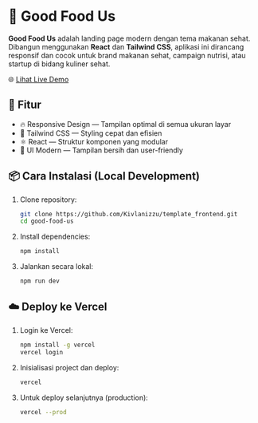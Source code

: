 # 🥗 Good Food Us

**Good Food Us** adalah landing page modern dengan tema makanan sehat. Dibangun menggunakan **React** dan **Tailwind CSS**, aplikasi ini dirancang responsif dan cocok untuk brand makanan sehat, campaign nutrisi, atau startup di bidang kuliner sehat.

🌐 [Lihat Live Demo](https://elemes-gxbd2hq8u-kivlanizzus-projects.vercel.app/)

## 🚀 Fitur

- 🔥 Responsive Design — Tampilan optimal di semua ukuran layar  
- 🎨 Tailwind CSS — Styling cepat dan efisien  
- ⚛️ React — Struktur komponen yang modular  
- 📱 UI Modern — Tampilan bersih dan user-friendly

## 📦 Cara Instalasi (Local Development)

1. Clone repository:
   ```bash
   git clone https://github.com/Kivlanizzu/template_frontend.git
   cd good-food-us

2. Install dependencies:
    ```bash
    npm install

3. Jalankan secara lokal:
    ```bash
    npm run dev

## ☁️ Deploy ke Vercel

1. Login ke Vercel:
    ```bash
    npm install -g vercel
    vercel login

2. Inisialisasi project dan deploy:
    ```bash
    vercel

3. Untuk deploy selanjutnya (production):
    ```bash
    vercel --prod
